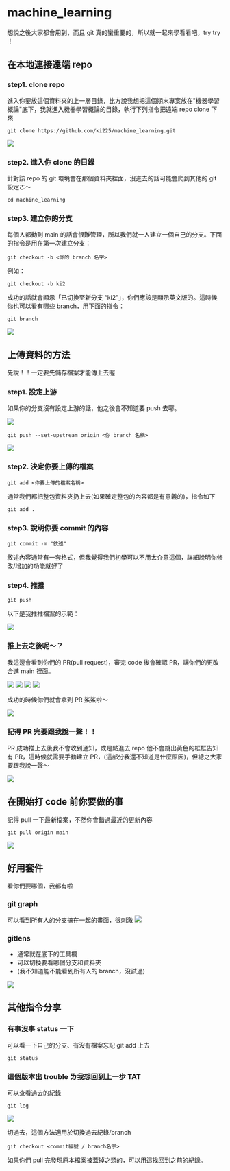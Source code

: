 # machine_learning
想說之後大家都會用到，而且 git 真的蠻重要的，所以就一起來學看看吧，try try ！
## 在本地連接遠端 repo
### step1. clone repo
進入你要放這個資料夾的上一層目錄，比方說我想把這個期末專案放在"機器學習概論"底下，我就進入機器學習概論的目錄，執行下列指令把遠端 repo clone 下來
```
git clone https://github.com/ki225/machine_learning.git
```
<img src="img/git-use/git-clone.png">

### step2. 進入你 clone 的目錄
針對該 repo 的 git 環境會在那個資料夾裡面，沒進去的話可能會爬到其他的 git 設定ㄛ～
```
cd machine_learning
```

### step3. 建立你的分支
每個人都動到 main 的話會很難管理，所以我們就一人建立一個自己的分支。下面的指令是用在第一次建立分支：
```
git checkout -b <你的 branch 名字>
```
例如：
```
git checkout -b ki2
```
成功的話就會顯示「已切換至新分支 “ki2”」，你們應該是顯示英文版的。這時候你也可以看有哪些 branch，用下面的指令：
```
git branch
```
<img src="img/git-use/git-branch.png">

## 上傳資料的方法
先說！！一定要先儲存檔案才能傳上去喔
### step1. 設定上游
如果你的分支沒有設定上游的話，他之後會不知道要 push 去哪。

<img src="img/git-use/git-push-01.png">

```
git push --set-upstream origin <你 branch 名稱>
```
<img src="img/git-use/git-push-02.png">

### step2. 決定你要上傳的檔案
```
git add <你要上傳的檔案名稱>
```
通常我們都把整包資料夾扔上去(如果確定整包的內容都是有意義的)，指令如下
```
git add .
```
### step3. 說明你要 commit 的內容
```
git commit -m "敘述"
```
敘述內容通常有一套格式，但我覺得我們初學可以不用太介意這個，詳細說明你修改/增加的功能就好了

### step4. 推推
```
git push
```
以下是我推推檔案的示範：

<img src="img/git-use/git-push-04.png">

### 推上去之後呢～？
我這邊會看到你們的 PR(pull request)，審完 code 後會確認 PR，讓你們的更改合進 main 裡面。

<img src="img/git-use/pr-01.png">
<img src="img/git-use/pr-02.png">
<img src="img/git-use/pr-03.png">
<img src="img/git-use/pr-04.png">

成功的時候你們就會拿到 PR 鯊鯊啦～

<img src="img/git-use/pr-05.png">

### 記得 PR 完要跟我說一聲！！
PR 成功推上去後我不會收到通知，或是點進去 repo 他不會跳出黃色的框框告知有 PR，這時候就需要手動建立 PR，(這部分我還不知道是什麼原因)，但總之大家要跟我說一聲～

<img src="img/git-use/pr-06.png">

## 在開始打 code 前你要做的事
記得 pull 一下最新檔案，不然你會錯過最近的更新內容
```
git pull origin main
```
<img src="img/git-use/git-pull-01.png">

## 好用套件
看你們要哪個，我都有啦
### git graph
可以看到所有人的分支搞在一起的畫面，很刺激
<img src="img/git-use/gitgraph.png">

### gitlens
- 通常就在底下的工具欄
- 可以切換要看哪個分支和資料夾
- (我不知道能不能看到所有人的 branch，沒試過)

<img src="img/git-use/gitlens.png">

## 其他指令分享
### 有事沒事 status 一下
可以看一下自己的分支、有沒有檔案忘記 git add 上去
```
git status
```
### 這個版本出 trouble ㄌ我想回到上一步 TAT
可以查看過去的紀錄
```
git log
```
<img src="img/git-use/git-log.png">

切過去，這個方法適用於切換過去紀錄/branch
```
git checkout <commit編號 / branch名字>
```
如果你們 pull 完發現原本檔案被蓋掉之類的，可以用這找回到之前的紀錄。